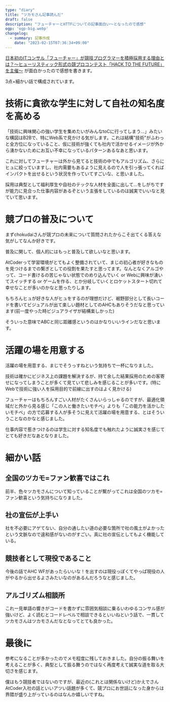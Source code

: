 ```yaml
---
type: "diary"
title: "ツカモさん記事読んだ"
draft: false
description: "フューチャーとHTTFについての記事面白い〜となったので感想"
ogp: 'ogp-big.webp'
changelog:
  - summary: 記事作成
    date: "2023-02-15T07:36:34+09:00"
---
```


<!-- titleは自動で入る -->

[日本初のITコンサル「フューチャー」が競技プログラマーを積極採用する理由とは？～ヒューリスティック形式の競プロコンテスト「HACK TO THE FUTURE」を主催〜](https://prtimes.jp/story/detail/YxRv5Ksa8Dx) が面白かったので感想を書きます。

3点+細かい話で構成されています。

# 技術に貪欲な学生に対して自社の知名度を高める

「技術に興味関心の強い学生を集めたいがみんなtoCに行ってしまう...」みたいな構図はB2Bで、特にWeb系で見かける気がします。これは結構"技術"がふわっと全方位になっていること、仮に技術が強くても社内で活かせるイメージが外から湧かないためにお互い不幸になっているパターンあるなあと思います。

これに対してフューチャーは外から見てると技術の中でもアルゴリズム、さらにヒュに絞っていますし、社内需要もあるように見えるので人を引っ張ってくればインパクトを出せるという状況を作っていてすごいな、と思いました。

採用は典型として福利厚生や自社のテックな人材を全面に出して...をしがちですが能力に見合った仕事内容があるぞという主張をしているのは誠実でいいなと見ていて思います。

# 競プロの普及について

まずchokudaiさんが競プロの未来について質問されたからこそ出てくる答えな気がしてなんか好きです。

普及に関して、個人的にはもっと普及して欲しいなと思います。

AtCoderって学習環境がとてもよく整備されていて、まじの初心者が好きなものを見つけるまでの繋ぎとしての役割を果たすと思ってます。なんとなくアルゴやって、コード書けるの苦じゃない状態でのめり込んでいく or Webに興味が湧いてスイッチする or ゲームを作る、とか分岐していくとロケットスタート切れて幸せなことが多いのかなと思ったりします。

もちろんヒュが好きな人がヒュをするのが理想だけど、裾野部分として長いコードを書いてビジュアルが出て楽しい題材としてのAHCもありそうだなと思っています(前一度やった時ビジュアライザが結構楽しかった)

そういった意味でABCと同じ距離感というのはかなりいいラインだなと思います。

# 活躍の場を用意する

活躍の場を用意する、まじでそうっすねという気持ちで一杯になりました。

技術は確かにビジネス上の課題を解決するが、持て余した結果採用のための客寄せになってしまうことが多くて見ていて悲しみを感じることが多いです。(特にWebで技術に強い人を採用目的で前線に出すのはよく見かける)

フューチャーはもちろんすごい人材がたくさんいらっしゃるのですが、最適化領域だと外から見る感じ「この人と働きたいモチベ」よりも「この能力を活かしたいモチベ」の方で応募する人が多そうに見えて活躍の場を用意する、とはそういうことなのかなと感じました。

仕事内容で惹きつけるのは学生に対する知名度でも触れたように誠実さを感じてとても好きだなあとなりました。

# 細かい話

## 全国のツカモ=ファン歓喜ではこれ

前半、色々ツカモさんについて知っていることが繋がってこれは全国のツカモ=ファン歓喜という気持ちになりました。

## 社の宣伝が上手い

社を不必要にアゲてない、自分の通したい道の必要な箇所で社の風土がよかったという文脈なので違和感がないのがすごい。真に社の宣伝としてもよく機能している。

## 競技者として現役であること

今後の話でAHC WFがあったらいいな！を出すのは現役っぽくてやっぱ現役の人がやるから出せるよさみたいなのがあるんだろうなと感じました。

## アルゴリズム相談所

これ一見単語の響きがコードを書かずに雰囲気相談に乗るいわゆるコンサル感が強いけど、よく読むとコードレベルで相談できるといいねという話で、一貫してツカモさんはツカモさんだなとなってとても良かった。

# 最後に

参考になることが多かったのでメモ程度に残しておきました。自分の振る舞いを考えることが多く、典型として振る舞うのではなく再度考えて誠実な道を取る大切さを感じます。

僕はもう競技者ではないのですが、最近の(これとは関係ないけど)かえでさんAtCoder入社の話といいアツい話題が多くて、競プロにお世話になった身からは界隈が盛り上がっているのはなんか嬉しいですね。
